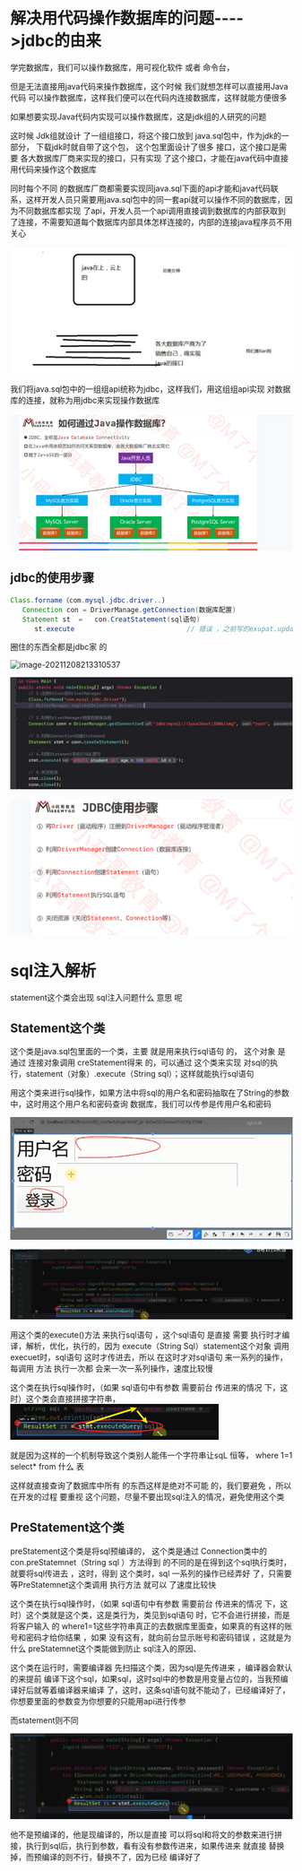 # 解决用代码操作数据库的问题---->jdbc的由来 

学完数据库，我们可以操作数据库，用可视化软件 或者 命令台，

但是无法直接用java代码来操作数据库，这个时候 我们就想怎样可以直接用Java代码 可以操作数据库，这样我们便可以在代码内连接数据库，这样就能方便很多 

如果想要实现Java代码内实现可以操作数据库，这是jdk组的人研究的问题

 这时候 Jdk组就设计 了一组组接口，将这个接口放到 java.sql包中，作为jdk的一部分， 下载jdk时就自带了这个包， 这个包里面设计了很多 接口，这个接口是需要 各大数据库厂商来实现的接口，只有实现 了这个接口，才能在java代码中直接用代码来操作这个数据库

同时每个不同 的数据库厂商都需要实现同java.sql下面的api才能和java代码联系，这样开发人员只需要用java.sql包中的同一套api就可以操作不同的数据库，因为不同数据库都实现 了api，开发人员一个api调用直接调到数据库的内部获取到了连接，不需要知道每个数据库内部具体怎样连接的，内部的连接java程序员不用关心

![image-20240310154336956](https://raw.githubusercontent.com/Eat-garlic/picture/master/CWZJ/20240310154337.png)

我们将java.sql包中的一组组api统称为jdbc，这样我们，用这组组api实现 对数据库的连接，就称为用jdbc来实现操作数据库

![image-20211208114657971](https://raw.githubusercontent.com/Eat-garlic/picture/master/img/20240204155133.png)



## jdbc的使用步骤

```java
Class.forname（com.mysql.jdbc.driver..)
   Connection con = DriverManage.getConnection(数据库配置)
   Statement st  =   con.CreatStatement(sql语句)
      st.execute                            // 错误 ，之前写的exupat.update (st)
```

圈住的东西全都是jdbc家 的

![image-20211208213310537](https://gitee.com/Jinekx_711/markdown-img/raw/master/img/202112082133633.png)

![image-20211208213159837](https://raw.githubusercontent.com/Eat-garlic/picture/master/img/20240204155150.png)







![image-20211208115029500](https://raw.githubusercontent.com/Eat-garlic/picture/master/img/20240204155159.png)







#   sql注入解析



statement这个类会出现 sql注入问题什么 意思 呢

## Statement这个类

这个类是java.sql包里面的一个类，主要 就是用来执行sql语句 的，  这个对象 是通过 连接对象调用 creStatement得来 的，可以通过 这个类来实现 对sql的执行，statement（对象）.execute（String sql）；这样就能执行sql语句 

用这个类来进行sql操作，如果方法中将sql的用户名和密码抽取在了String的参数中，这时用这个用户名和密码查询 数据库，我们可以传参是传用户名和密码 

![image-20211209162116493](https://raw.githubusercontent.com/Eat-garlic/picture/master/img/20240204155211.png)

![image-20211209162704267](https://raw.githubusercontent.com/Eat-garlic/picture/master/img/20240204155223.png)

用这个类的execute()方法 来执行sql语句 ，这个sql语句 是直接 需要 执行时才编译，解析，优化，执行的，因为 execute（String Sql）statement这个对象 调用 execuet时，sql语句 这时才传进去，所以 在这时才对sql语句 来一系列的操作，每调用 方法 执行一次都 会来一次一系列操作，速度比较慢

这个类在执行sql操作时，（如果 sql语句中有参数 需要前台 传进来的情况 下，这时）这个类会直接拼接字符串，![image-20211209163816105](https://raw.githubusercontent.com/Eat-garlic/picture/master/img/20240204155233.png)

就是因为这样的一个机制导致这个类别人能伟一个字符串让sqL 恒等， where 1=1               select* from 什么 表

这样就直接查询了数据库中所有 的东西这样是绝对不可能 的，我们要避免  ，所以 在开发的过程 要重视 这个问题，尽量不要出现sql注入的情况，避免使用这个类



## PreStatement这个类

preStatement这个类是将sql预编译的， 这个类是通过 Connection类中的con.preStatemnet（String sql ）方法得到 的不同的是在得到这个sql执行类时，就要将sql传进去 ，这时，得到 这个类时，sql 一系列的操作已经弄好 了，只需要 等PreStatemnet这个类调用 执行方法 就可以 了速度比较快



这个类在执行sql操作时，（如果 sql语句中有参数 需要前台 传进来的情况 下，这时）这个类就是这个类，这是类行为，类见到sql语句 时，它不会进行拼接，而是将客户输入 的  where1=1这些字符串真正的去数据库里面查，如果真的有这样的账号和密码才给你结果 ，如果 没有这有，就向前台显示账号和密码错误 ，这就是为什么 preStatemnet这个类能做到防止 sql注入的原因、



这个类在运行时，需要编译器 先扫描这个类，因为sql是先传进来 ，编译器会默认的来提前 编译下这个sql，如果sql，这时sql中的参数是用变量占位的，当我预编译好后就等着编译器来编译 了，这时，这条sql语句就不能动了，已经编译好了，你想要里面的参数变为你想要的只能用api进行传参 



而statement则不同

![image-20211227113952123](https://raw.githubusercontent.com/Eat-garlic/picture/master/img/20240204155243.png)

他不是预编译的，他是现编译的，所以是直接 可以将sql和将文的参数来进行拼接，执行到sql后，执行到参数，看有没有参数传进来，如果传进来 就直接 替换掉，而预编译的则不行，替换不了，因为已经 编译好了
